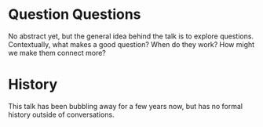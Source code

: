 # Question Questions

No abstract yet, but the general idea behind the talk is to explore questions. Contextually, what makes a good question? When do they work? How might we make them connect more?


# History

This talk has been bubbling away for a few years now, but has no formal history outside of conversations.
